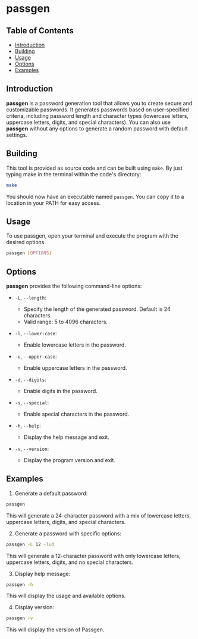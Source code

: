 # passgen

## Table of Contents

- [Introduction](#introduction)
- [Building](#building)
- [Usage](#usage)
- [Options](#options)
- [Examples](#examples)

## Introduction

**passgen** is a password generation tool that allows you to create secure and
customizable passwords. It generates passwords based on user-specified
criteria, including password length and character types (lowercase letters,
uppercase letters, digits, and special characters). You can also use
**passgen** without any options to generate a random password with default
settings.

## Building

This tool is provided as source code and can be built using `make`. By just
typing make in the terminal within the code's directory:

```bash
make
```

You should now have an executable named `passgen`. You can copy it to a location
in your PATH for easy access.

## Usage

To use passgen, open your terminal and execute the program with the desired
options.

```bash
passgen [OPTIONS]
```

## Options

**passgen** provides the following command-line options:

- `-L`, `--length`:
  - Specify the length of the generated password. Default is 24 characters.
  - Valid range: 5 to 4096 characters.

- `-l`, `--lower-case`:
  - Enable lowercase letters in the password.

- `-u`, `--upper-case`:
  - Enable uppercase letters in the password.

- `-d`, `--digits`:
  - Enable digits in the password.

- `-s`, `--special`:
  - Enable special characters in the password.

- `-h`, `--help`:
  - Display the help message and exit.

- `-v`, `--version`:
  - Display the program version and exit.

## Examples

1. Generate a default password:

```bash
passgen
```

This will generate a 24-character password with a mix of lowercase letters,
uppercase letters, digits, and special characters.

2. Generate a password with specific options:

```bash
passgen -L 12 -lud
```

This will generate a 12-character password with only lowercase letters,
uppercase letters, digits, and no special characters.

3. Display help message:

```bash
passgen -h
```

This will display the usage and available options.

4. Display version:

```bash
passgen -v
```

This will display the version of Passgen.
